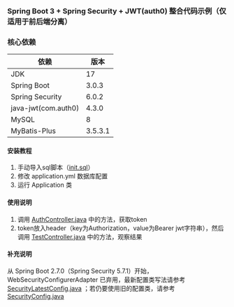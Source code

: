 ### Spring Boot 3 + Spring Security + JWT(auth0) 整合代码示例（仅适用于前后端分离）

### 核心依赖

| 依赖                  | 版本      |
|---------------------|---------|
| JDK                 | 17      |
| Spring Boot         | 3.0.3   |
| Spring Security     | 6.0.2   |
| java-jwt(com.auth0) | 4.3.0   |
| MySQL               | 8       |
| MyBatis-Plus        | 3.5.3.1 |

#### 安装教程

1. 手动导入sql脚本（[init.sql](init.sql)）
2. 修改 application.yml 数据库配置
3. 运行 Application 类

#### 使用说明

1. 调用 [AuthController.java](src%2Fmain%2Fjava%2Fwork%2Fpcdd%2Fsecurityjwt%2Fcontroller%2FAuthController.java)
   中的方法，获取token
2. token放入header（key为Authorization，value为Bearer
   jwt字符串），然后调用 [TestController.java](src%2Fmain%2Fjava%2Fwork%2Fpcdd%2Fsecurityjwt%2Fcontroller%2FTestController.java)
   中的方法，观察结果

#### 补充说明

从 Spring Boot 2.7.0（Spring Security 5.7.1）开始，WebSecurityConfigurerAdapter
已弃用，最新配置类写法请参考[SecurityLatestConfig.java](src%2Fmain%2Fjava%2Fwork%2Fpcdd%2Fsecurityjwt%2Fconfig%2FSecurityLatestConfig.java)
；若仍要使用旧的配置类，请参考[SecurityConfig.java](src%2Fmain%2Fjava%2Fwork%2Fpcdd%2Fsecurityjwt%2Fconfig%2FSecurityConfig.java)
